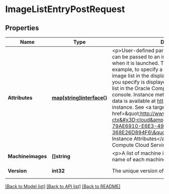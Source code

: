 # ImageListEntryPostRequest

## Properties
Name | Type | Description | Notes
------------ | ------------- | ------------- | -------------
**Attributes** | [**map[string]interface{}**](interface{}.md) | &lt;p&gt;User-defined parameters, in JSON format, that can be passed to an instance of this machine image when it is launched. This field can be used, for example, to specify a user-friendly name for the image list in the displayName attribute. The name you specify is displayed as the name of the image list in the Oracle Compute Cloud Service web console.  Instance metadata, including user-defined data is available at http://192.0.0.192/ within an instance. See &lt;a target&#x3D;\&quot;_blank\&quot; href&#x3D;\&quot;http://www.oracle.com/pls/topic/lookup?ctx&#x3D;cloud&amp;id&#x3D;STCSG-GUID-79AE6910-E6E3-4960-A9A7-368E26D894F6\&quot;&gt;Retrieving User-Defined Instance Attributes&lt;/a&gt; in &lt;em&gt;Using Oracle Compute Cloud Service (IaaS)&lt;/em&gt;. | [optional] [default to null]
**Machineimages** | **[]string** | &lt;p&gt;A list of machine images. Specify the three-part name of each machine image. | [default to null]
**Version** | **int32** | The unique version of the entry in the image list. | [default to null]

[[Back to Model list]](../README.md#documentation-for-models) [[Back to API list]](../README.md#documentation-for-api-endpoints) [[Back to README]](../README.md)


